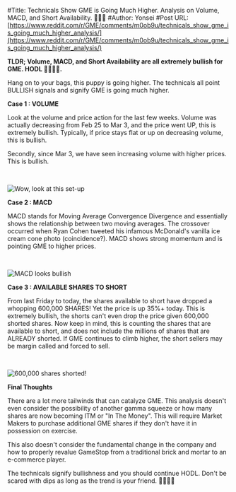 #Title: Technicals Show GME is Going Much Higher. Analysis on Volume, MACD, and Short Availability. 🚀🚀🚀
#Author: Yonsei
#Post URL: [https://www.reddit.com/r/GME/comments/m0ob9u/technicals_show_gme_is_going_much_higher_analysis/](https://www.reddit.com/r/GME/comments/m0ob9u/technicals_show_gme_is_going_much_higher_analysis/)


**TLDR; Volume, MACD, and Short Availability are all extremely bullish for GME. HODL 🚀🚀🚀🚀.**

Hang on to your bags, this puppy is going higher. The technicals all point BULLISH signals and signify GME is going much higher.

**Case 1 : VOLUME**

Look  at the volume and price action for the last few weeks. Volume was  actually decreasing from Feb 25 to Mar 3, and the price went UP, this is  extremely bullish. Typically, if price stays flat or up on decreasing  volume, this is bullish.

Secondly, since Mar 3, we have seen increasing volume with higher prices. This is bullish.

&#x200B;

![Wow, look at this set-up](https://preview.redd.it/yutvew3azul61.jpg?width=467&format=pjpg&auto=webp&s=c45a49ab8722ca5a1e287f70e8952e6ec00354e6)

**Case 2 : MACD**

MACD  stands for Moving Average Convergence Divergence and essentially shows  the relationship between two moving averages. The crossover occurred  when Ryan Cohen tweeted his infamous McDonald's vanilla ice cream cone  photo (coincidence?). MACD shows strong momentum and is pointing GME to  higher prices.

&#x200B;

![MACD looks bullish](https://preview.redd.it/v2797p7czul61.jpg?width=493&format=pjpg&auto=webp&s=51982ef08fc93dc8e47b3a1a09d13223212af3c1)

**Case 3 : AVAILABLE SHARES TO SHORT**

From  last Friday to today, the shares available to short have dropped a  whopping 600,000 SHARES! Yet the price is up 35%+ today. This is  extremely bullish, the shorts can't even drop the price given 600,000  shorted shares. Now keep in mind, this is counting the shares that are  available to short, and does not include the millions of shares that are  ALREADY shorted. If GME continues to climb higher, the short sellers  may be margin called and forced to sell.

&#x200B;

![600,000 shares shorted!](https://preview.redd.it/qx30867ezul61.png?width=498&format=png&auto=webp&s=c8b08889b2d0198c8879f98d8d5bed78dfc5a281)

**Final Thoughts**

There  are a lot more tailwinds that can catalyze GME. This analysis doesn't  even consider the possibility of another gamma squeeze or how many  shares are now becoming ITM or "In The Money". This will require Market  Makers to purchase additional GME shares if they don't have it in  possession on exercise.

This also  doesn't consider the fundamental change in the company and how to  properly revalue GameStop from a traditional brick and mortar to an  e-commerce player.

The technicals signify bullishness and you should continue HODL. Don't be scared with dips as long as the trend is your friend. **🚀🚀🚀🚀**